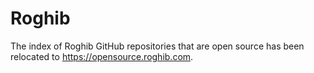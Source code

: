 # Roghib
The index of Roghib GitHub repositories that are open source has been relocated to https://opensource.roghib.com.